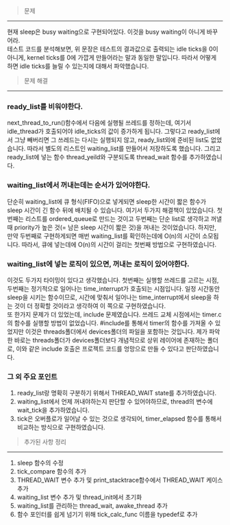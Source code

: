> 문제
---

현재 sleep은 busy waiting으로 구현되어있다. 이것을 busy waiting이 아니게 바꾸어라.<br>
테스트 코드를 분석해보면, 위 문장은 테스트의 결과값으로 출력되는 idle ticks을 0이 아니게, kernel ticks를 0에 가깝게 만들어라는 말과 동일한 말입니다. 따라서 어떻게 하면 idle ticks를 늘릴 수 있는지에 대해서 파악했습니다.

> 문제 해결
---

### ready_list를 비워야한다.

next_thread_to_run()함수에서 다음에 실행될 쓰레드를 정하는데, 여기서 idle_thread가 호출되어야 idle_ticks의 값이 증가하게 됩니다. 그렇다고 ready_list에서 그냥 빼버리면 그 쓰레드는 다시는 실행되지 않고, ready_list외에 준비된 list도 없었습니다. 따라서 별도의 리스트인 waiting_list를 만들어서 저장하도록 했습니다. 그리고 ready_list에 넣는 함수 thread_yeild와 구분되도록 thread_wait 함수를 추가하였습니다.

### waiting_list에서 꺼내는데는 순서가 있어야한다.

단순히 waiting_list에 큐 형식(FIFO)으로 넣게되면 sleep한 시간이 짧은 함수가 sleep 시간이 긴 함수 뒤에 배치될 수 있습니다. 여기서 두가지 해결책이 있었습니다. 첫번째는 리스트를 ordered_queue로 만드는 것이고 두번째는 단순 list로 생각하고 꺼낼 때 priority가 높은 것(= 남은 sleep 시간이 짧은 것)을 꺼내는 것이었습니다. 하지만, 만약 두번째로 구현하게되면 매번 waiting_list를 확인하는데에 O(n)의 시간이 소모됩니다. 따라서, 큐에 넣는데에 O(n)의 시간이 걸리는 첫번째 방법으로 구현하였습니다.

### waiting_list에 넣는 로직이 있으면, 꺼내는 로직이 있어야한다.

이것도 두가지 타이밍이 있다고 생각했습니다. 첫번째는 실행할 쓰레드를 고르는 시점, 두번째는 정기적으로 일어나는 time_interrupt가 호출되는 시점입니다. 일정 시간동안 sleep을 시키는 함수이므로, 시간에 맞춰서 일어나는 time_interrupt에서 sleep을 하는 것이 더 정확할 것이라고 생각하여 이 쪽으로 구현하였습니다.<br>
또 한가지 문제가 더 있었는데, include 문제였습니다. 쓰레드 교체 시점에서는 timer.c의 함수를 실행할 방법이 없었습니다. #include를 통해서 timer의 함수를 가져올 수 있었지만 이것은 threads폴더에서 devices폴더의 파일을 포함하는 것입니다. 제가 파악한 바로는 threads폴더가 devices폴더보다 개념적으로 상위 레이어에 존재하는 폴더로, 이와 같은 include 호출은 프로젝트 코드를 엉망으로 만들 수 있다고 판단하였습니다.

### 그 외 주요 포인트

1. ready_list랑 명확히 구분하기 위해서 THREAD_WAIT state를 추가하였습니다.
2. waiting_list에서 언제 꺼내야하는지 판단할 수 있어야하므로, thread의 변수에 wait_tick을 추가하였습니다.
3. tick은 오버플로가 일어날 수 있는 것으로 생각되어, timer_elapsed 함수를 통해서 비교하는 방식으로 구현하였습니다.


> 추가된 사항 정리
---

1. sleep 함수의 수정
2. tick_compare 함수의 추가
3. THREAD_WAIT 변수 추가 및 print_stacktrace함수에서 THREAD_WAIT 케이스 추가
4. waiting_list 변수 추가 및 thread_init에서 초기화
5. waiting_list를 관리하는 thread_wait, awake_thread 추가
6. 함수 포인터를 쉽게 넘기기 위해 tick_calc_func 이름을 typedef로 추가